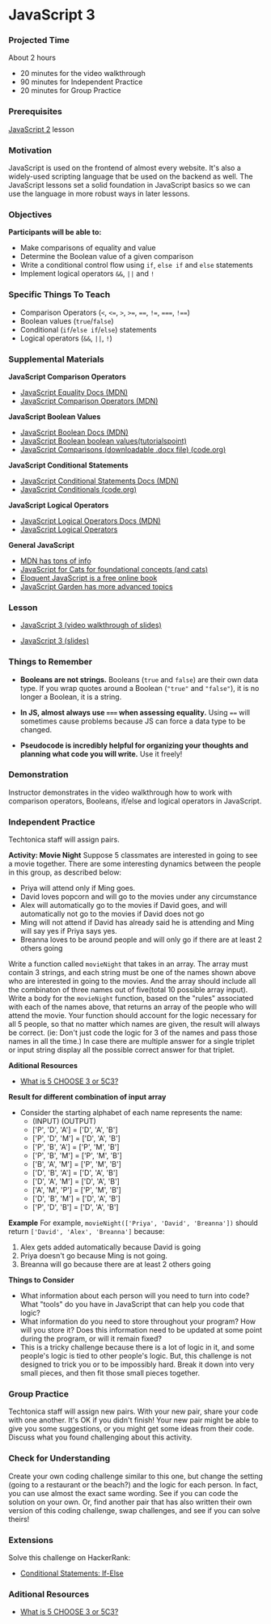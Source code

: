 # JavaScript 3

### Projected Time
About 2 hours
- 20 minutes for the video walkthrough
- 90 minutes for Independent Practice
- 20 minutes for Group Practice

### Prerequisites
[JavaScript 2](javascript-2.md) lesson

### Motivation
JavaScript is used on the frontend of almost every website. It's also a widely-used scripting language that be used on the backend as well. The JavaScript lessons set a solid foundation in JavaScript basics so we can use the language in more robust ways in later lessons.

### Objectives
**Participants will be able to:**
- Make comparisons of equality and value
- Determine the Boolean value of a given comparison
- Write a conditional control flow using `if`, `else if` and `else` statements
- Implement logical operators `&&`, `||` and `!`

### Specific Things To Teach
- Comparison Operators (`<`, `<=`, `>`, `>=`, `==`, `!=`, `===`, `!==`)
- Boolean values (`true`/`false`)
- Conditional (`if`/`else if`/`else`) statements
- Logical operators (`&&`, `||`, `!`)

### Supplemental Materials

**JavaScript Comparison Operators**
- [JavaScript Equality Docs (MDN)](https://developer.mozilla.org/en-US/docs/Web/JavaScript/Equality_comparisons_and_sameness)
- [JavaScript Comparison Operators (MDN)](https://developer.mozilla.org/en-US/docs/Web/JavaScript/Guide/Expressions_and_Operators#Comparison_operators)


**JavaScript Boolean Values**
- [JavaScript Boolean Docs (MDN)](https://developer.mozilla.org/en-US/docs/Web/JavaScript/Reference/Global_Objects/Boolean)
- [JavaScript Boolean boolean values(tutorialspoint)](https://www.tutorialspoint.com/javascript/javascript_boolean_object.htm)
- [JavaScript Comparisons (downloadable .docx file) (code.org)](https://curriculum.code.org/csp/unit5/8/)

**JavaScript Conditional Statements**
- [JavaScript Conditional Statements Docs (MDN)](https://developer.mozilla.org/en-US/docs/Learn/JavaScript/Building_blocks/conditionals)
- [JavaScript Conditionals (code.org)](https://code.org/curriculum/algebra/18/Teacher)

**JavaScript Logical Operators**
- [JavaScript Logical Operators Docs (MDN)](https://developer.mozilla.org/en-US/docs/Web/JavaScript/Reference/Operators/Logical_Operators)
- [JavaScript Logical Operators ](https://mariusschulz.com/blog/the-and-and-or-operators-in-javascript)


**General JavaScript**
- [MDN has tons of info](https://developer.mozilla.org/bm/docs/Web/JavaScript)
- [JavaScript for Cats for foundational concepts (and cats)](http://jsforcats.com/)
- [Eloquent JavaScript is a free online book](http://eloquentjavascript.net/)
- [JavaScript Garden has more advanced topics](https://bonsaiden.github.io/JavaScript-Garden/)

### Lesson

- [JavaScript 3 (video walkthrough of slides)](https://drive.google.com/file/d/1mytiE4zy9YLLKgvLAAhShis1hj0BKzxu/view?usp=sharing)

- [JavaScript 3 (slides)](https://docs.google.com/presentation/d/1yjSpOpwPbVtl5K8QbQvtK5t6bn5wtmZDpBgX9v_vkD4/edit?usp=sharing)


### Things to Remember

- **Booleans are not strings.** Booleans (`true` and `false`) are their own data type. If you wrap quotes around a Boolean (`"true"` and `"false"`), it is no longer a Boolean, it is a string.

- **In JS, almost always use `===` when assessing equality.** Using `==` will sometimes cause problems because JS can force a data type to be changed.

- **Pseudocode is incredibly helpful for organizing your thoughts and planning what code you will write.** Use it freely!


### Demonstration

Instructor demonstrates in the video walkthrough how to work with comparison operators, Booleans, if/else and logical operators in JavaScript.


### Independent Practice

Techtonica staff will assign pairs.

**Activity: Movie Night**
Suppose 5 classmates are interested in going to see a movie together. There are some interesting dynamics between the people in this group, as described below:

- Priya will attend only if Ming goes.
- David loves popcorn and will go to the movies under any circumstance
- Alex will automatically go to the movies if David goes, and will automatically not go to the movies if David does not go
- Ming will not attend if David has already said he is attending and Ming will say yes if Priya says yes.
- Breanna loves to be around people and will only go if there are at least 2 others going

Write a function called `movieNight` that takes in an array. The array must contain 3 strings, and each string must be one of the names shown above who are interested in going to the movies. And the array should include all the combinaton of three names out of five(total 10 possible array input). Write a body for the `movieNight` function, based on the "rules" associated with each of the names above, that returns an array of the people who will attend the movie. Your function should account for the logic necessary for all 5 people, so that no matter which names are given, the result will always be correct. (ie: Don't just code the logic for 3 of the names and pass those names in all the time.) In case there are multiple answer for a single triplet or input string display all the possible correct answer for that triplet.

**Aditional Resources**
 -  [What is 5 CHOOSE 3 or 5C3?](https://getcalc.com/statistics-5choose3.htm)

**Result for different combination of input array**
 - Consider the starting alphabet of each name represents the name:
   - (INPUT)              (OUTPUT)
   - ['P', 'D', 'A'] = ['D', 'A', 'B']
   - ['P', 'D', 'M'] = ['D', 'A', 'B']
   - ['P', 'B', 'A'] = ['P', 'M', 'B']
   - ['P', 'B', 'M'] = ['P', 'M', 'B']
   - ['B', 'A', 'M'] = ['P', 'M', 'B']
   - ['D', 'B', 'A'] = ['D', 'A', 'B']
   - ['D', 'A', 'M'] = ['D', 'A', 'B']
   - ['A', 'M', 'P'] = ['P', 'M', 'B']
   - ['D', 'B', 'M'] = ['D', 'A', 'B']
   - ['P', 'D', 'B'] = ['D', 'A', 'B']


**Example**
For example, `movieNight(['Priya', 'David', 'Breanna'])` should return `['David', 'Alex', 'Breanna']` because:
1. Alex gets added automatically because David is going
2. Priya doesn't go because Ming is not going.
3. Breanna will go because there are at least 2 others going

**Things to Consider**
- What information about each person will you need to turn into code? What "tools" do you have in JavaScript that can help you code that logic?
- What information do you need to store throughout your program? How will you store it? Does this information need to be updated at some point during the program, or will it remain fixed?
- This is a tricky challenge because there is a lot of logic in it, and some people's logic is tied to other people's logic. But, this challenge is not designed to trick you or to be impossibly hard. Break it down into very small pieces, and then fit those small pieces together.

### Group Practice

Techtonica staff will assign new pairs. With your new pair, share your code with one another. It's OK if you didn't finish! Your new pair might be able to give you some suggestions, or you might get some ideas from their code. Discuss what you found challenging about this activity.

### Check for Understanding

Create your own coding challenge similar to this one, but change the setting (going to a restaurant or the beach?) and the logic for each person. In fact, you can use almost the exact same wording. See if you can code the solution on your own. Or, find another pair that has also written their own version of this coding challenge, swap challenges, and see if you can solve theirs!


### Extensions

Solve this challenge on HackerRank:
- [Conditional Statements: If-Else](https://www.hackerrank.com/challenges/js10-if-else)

### Aditional Resources
 -  [What is 5 CHOOSE 3 or 5C3?](https://getcalc.com/statistics-5choose3.htm)

